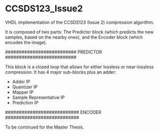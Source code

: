 # CCSDS123_Issue2
VHDL implementation of the CCSDS123 (Issue 2) compression algorithm.

It is composed of two parts:
The Predictor block (which predicts the new samples, based on the nearby ones), and the Encoder block (which encodes the image).

########################## PREDICTOR ##########################

This block is a closed loop that allows for either lossless or near-lossless compression. It has 4 major sub-blocks plus an adder:
- Adder IP
- Quantizer IP
- Mapper IP
- Sample Representative IP
- Prediction IP

########################### ENCODER ###########################

To be continued for the Master Thesis.